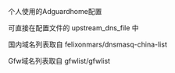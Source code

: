 个人使用的Adguardhome配置

可直接在配置文件的 upstream_dns_file 中

国内域名列表取自 felixonmars/dnsmasq-china-list

Gfw域名列表取自 gfwlist/gfwlist
